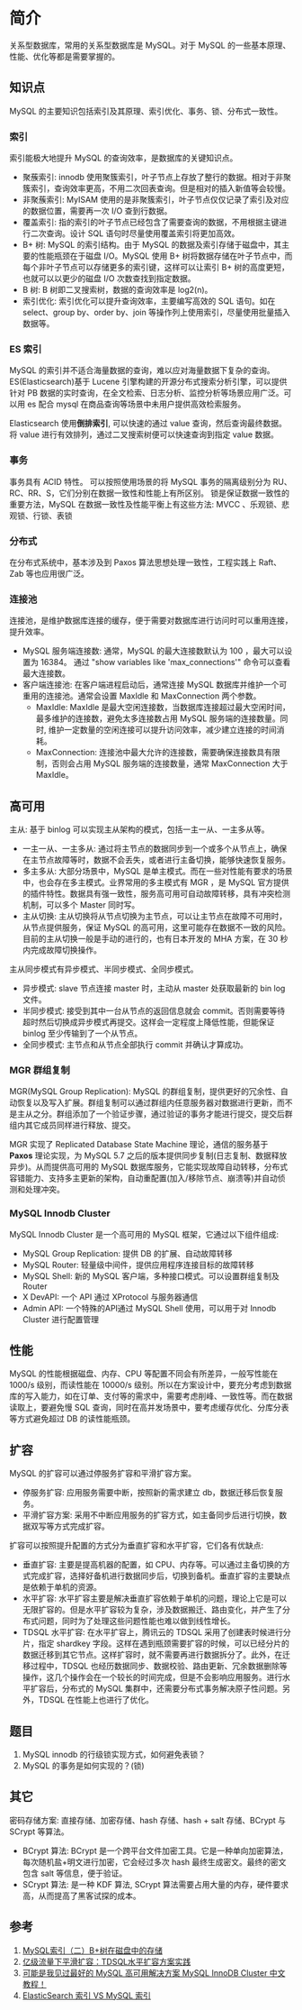 # 简介
关系型数据库，常用的关系型数据库是 MySQL。对于 MySQL 的一些基本原理、性能、优化等都是需要掌握的。

## 知识点
MySQL 的主要知识包括索引及其原理、索引优化、事务、锁、分布式一致性。

### 索引
索引能极大地提升 MySQL 的查询效率，是数据库的关键知识点。
- 聚蔟索引: innodb 使用聚簇索引，叶子节点上存放了整行的数据。相对于非聚簇索引，查询效率更高，不用二次回表查询。但是相对的插入新值等会较慢。
- 非聚蔟索引: MyISAM 使用的是非聚簇索引，叶子节点仅仅记录了索引及对应的数据位置，需要再一次 I/O 查到行数据。
- 覆盖索引: 指的索引的叶子节点已经包含了需要查询的数据，不用根据主键进行二次查询。设计 SQL 语句时尽量使用覆盖索引将更加高效。
- B+ 树: MySQL 的索引结构。由于 MySQL 的数据及索引存储于磁盘中，其主要的性能瓶颈在于磁盘 I/O。MySQL 使用 B+ 树将数据存储在叶子节点中，而每个非叶子节点可以存储更多的索引键，这样可以让索引 B+ 树的高度更短，也就可以以更少的磁盘 I/O 次数查找到指定数据。
- B 树: B 树即二叉搜索树，数据的查询效率是 log2(n)。
- 索引优化: 索引优化可以提升查询效率，主要编写高效的 SQL 语句。如在 select、group by、order by、join 等操作列上使用索引，尽量使用批量插入数据等。

### ES 索引
MySQL 的索引并不适合海量数据的查询，难以应对海量数据下复杂的查询。ES(Elasticsearch)基于 Lucene 引擎构建的开源分布式搜索分析引擎，可以提供针对 PB 数据的实时查询，在全文检索、日志分析、监控分析等场景应用广泛。可以用 es 配合 mysql 在商品查询等场景中未用户提供高效检索服务。

Elasticsearch 使用**倒排索引**, 可以快速的通过 value 查询，然后查询最终数据。将 value 进行有效排列，通过二叉搜索树便可以快速查询到指定 value 数据。

### 事务
事务具有 ACID 特性。
可以按照使用场景的将 MySQL 事务的隔离级别分为 RU、RC、RR、S，它们分别在数据一致性和性能上有所区别。
锁是保证数据一致性的重要方法，MySQL 在数据一致性及性能平衡上有这些方法: MVCC 、乐观锁、悲观锁、行锁、表锁

### 分布式
在分布式系统中，基本涉及到 Paxos 算法思想处理一致性，工程实践上 Raft、Zab 等也应用很广泛。


### 连接池
连接池，是维护数据库连接的缓存，便于需要对数据库进行访问时可以重用连接，提升效率。
- MySQL 服务端连接数: 通常，MySQL 的最大连接数默认为 100 ，最大可以设置为 16384。 通过 "show variables  like  'max_connections'" 命令可以查看最大连接数。
- 客户端连接池: 在客户端进程启动后，通常连接 MySQL 数据库并维护一个可重用的连接池。通常会设置 MaxIdle 和 MaxConnection 两个参数。
   - MaxIdle: MaxIdle 是最大空闲连接数，当数据库连接超过最大空闲时间，最多维护的连接数，避免太多连接数占用 MySQL 服务端的连接数量。同时, 维护一定数量的空闲连接可以提升访问效率，减少建立连接的时间消耗。
   - MaxConnection: 连接池中最大允许的连接数，需要确保连接数具有限制，否则会占用 MySQL 服务端的连接数量，通常 MaxConnection 大于 MaxIdle。

## 高可用
主从: 基于 binlog 可以实现主从架构的模式，包括一主一从、一主多从等。
- 一主一从、一主多从: 通过将主节点的数据同步到一个或多个从节点上，确保在主节点故障等时，数据不会丢失，或者进行主备切换，能够快速恢复服务。 
- 多主多从: 大部分场景中，MySQL 是单主模式。而在一些对性能有要求的场景中，也会存在多主模式。业界常用的多主模式有 MGR ，是 MySQL 官方提供的插件特性。数据具有强一致性，服务高可用可自动故障转移，具有冲突检测机制，可以多个 Master 同时写。
- 主从切换: 主从切换将从节点切换为主节点，可以让主节点在故障不可用时，从节点提供服务，保证 MySQL 的高可用，这里可能存在数据不一致的风险。目前的主从切换一般是手动的进行的，也有日本开发的 MHA 方案，在 30 秒内完成故障切换操作。

主从同步模式有异步模式、半同步模式、全同步模式。
- 异步模式: slave 节点连接 master 时，主动从 master 处获取最新的 bin log 文件。
- 半同步模式: 接受到其中一台从节点的返回信息就会 commit。否则需要等待超时然后切换成异步模式再提交。这样会一定程度上降低性能，但能保证 binlog 至少传输到了一个从节点。
- 全同步模式: 主节点和从节点全部执行 commit 并确认才算成功。

### MGR 群组复制
MGR(MySQL Group Replication): MySQL 的群组复制，提供更好的冗余性、自动恢复以及写入扩展。群组复制可以通过群组内任意服务器对数据进行更新，而不是主从之分。群组添加了一个验证步骤，通过验证的事务才能进行提交，提交后群组内其它成员同样进行释放、提交。

MGR 实现了 Replicated Database State Machine 理论，通信的服务基于 **Paxos** 理论实现，为 MySQL 5.7 之后的版本提供同步复制(日志复制、数据释放异步)。从而提供高可用的 MySQL 数据库服务，它能实现故障自动转移，分布式容错能力、支持多主更新的架构，自动重配置(加入/移除节点、崩溃等)并自动侦测和处理冲突。

### MySQL Innodb Cluster
MySQL Innodb Cluster 是一个高可用的 MySQL 框架，它通过以下组件组成:
- MySQL Group Replication: 提供 DB 的扩展、自动故障转移
- MySQL Router: 轻量级中间件，提供应用程序连接目标的故障转移
- MySQL Shell: 新的 MySQL 客户端，多种接口模式。可以设置群组复制及Router
- X DevAPI: 一个 API 通过 XProtocol 与服务器通信
- Admin API: 一个特殊的API通过 MySQL Shell 使用，可以用于对 Innodb Cluster 进行配置管理


## 性能
MySQL 的性能根据磁盘、内存、CPU 等配置不同会有所差异，一般写性能在 1000/s 级别，而读性能在 10000/s 级别。所以在方案设计中，要充分考虑到数据库的写入能力，如在订单、支付等的需求中，需要考虑削峰、一致性等。而在数据读取上，要避免慢 SQL 查询，同时在高并发场景中，要考虑缓存优化、分库分表等方式避免超过 DB 的读性能瓶颈。

## 扩容
MySQL 的扩容可以通过停服务扩容和平滑扩容方案。
- 停服务扩容: 应用服务需要中断，按照新的需求建立 db，数据迁移后恢复服务。
- 平滑扩容方案: 采用不中断应用服务的扩容方式，如主备同步后进行切换，数据双写等方式完成扩容。

扩容可以按照提升配置的方式分为垂直扩容和水平扩容，它们各有优缺点: 
- 垂直扩容: 主要是提高机器的配置，如 CPU、内存等。可以通过主备切换的方式完成扩容，选择好备机进行数据同步后，切换到备机。垂直扩容的主要缺点是依赖于单机的资源。
- 水平扩容: 水平扩容主要是解决垂直扩容依赖于单机的问题，理论上它是可以无限扩容的。但是水平扩容较为复杂，涉及数据搬迁、路由变化，并产生了分布式问题，同时为了处理这些问题性能也难以做到线性增长。
- TDSQL 水平扩容: 在水平扩容上，腾讯云的 TDSQL 采用了创建表时候进行分片，指定 shardkey 字段。这样在遇到瓶颈需要扩容的时候，可以已经分片的数据迁移到其它节点。这样扩容时，就不需要再进行数据拆分了。此外，在迁移过程中，TDSQL 也经历数据同步、数据校验、路由更新、冗余数据删除等操作，这几个操作会在一个较长的时间完成，但是不会影响应用服务。进行水平扩容后，分布式的 MySQL 集群中，还需要分布式事务解决原子性问题。另外，TDSQL 在性能上也进行了优化。

## 题目
1. MySQL innodb 的行级锁实现方式，如何避免表锁？
2. MySQL 的事务是如何实现的？(锁)

## 其它
密码存储方案: 直接存储、加密存储、hash 存储、hash + salt 存储、BCrypt 与 SCrypt 等算法。
- BCrypt 算法: BCrypt 是一个跨平台文件加密工具。它是一种单向加密算法，每次随机盐+明文进行加密，它会经过多次 hash 最终生成密文。最终的密文包含 salt 等信息，便于验证。
- SCrypt 算法: 是一种 KDF 算法, SCrypt 算法需要占用大量的内存，硬件要求高，从而提高了黑客试探的成本。

## 参考
1. [MySQL索引（二）B+树在磁盘中的存储](https://juejin.cn/post/6844903856388718606)
2. [亿级流量下平滑扩容：TDSQL水平扩容方案实践](https://cloud.tencent.com/developer/article/1611288)
3. [可能是我见过最好的 MySQL 高可用解决方案 MySQL InnoDB Cluster 中文教程！](https://www.modb.pro/db/15033)
4. [ElasticSearch 索引 VS MySQL 索引](https://segmentfault.com/a/1190000023733216)